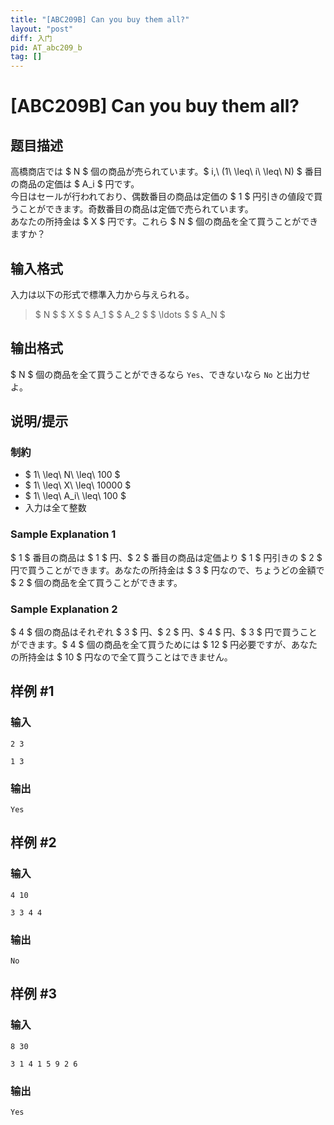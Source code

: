 ```yaml
---
title: "[ABC209B] Can you buy them all?"
layout: "post"
diff: 入门
pid: AT_abc209_b
tag: []
---
```


# [ABC209B] Can you buy them all?

## 题目描述

[problemUrl]: https://atcoder.jp/contests/abc209/tasks/abc209_b

高橋商店では $ N $ 個の商品が売られています。$ i\,\ (1\ \leq\ i\ \leq\ N) $ 番目の商品の定価は $ A_i $ 円です。  
 今日はセールが行われており、偶数番目の商品は定価の $ 1 $ 円引きの値段で買うことができます。奇数番目の商品は定価で売られています。  
 あなたの所持金は $ X $ 円です。これら $ N $ 個の商品を全て買うことができますか？

## 输入格式

入力は以下の形式で標準入力から与えられる。

> $ N $ $ X $ $ A_1 $ $ A_2 $ $ \ldots $ $ A_N $

## 输出格式

$ N $ 個の商品を全て買うことができるなら `Yes`、できないなら `No` と出力せよ。

## 说明/提示

### 制約

- $ 1\ \leq\ N\ \leq\ 100 $
- $ 1\ \leq\ X\ \leq\ 10000 $
- $ 1\ \leq\ A_i\ \leq\ 100 $
- 入力は全て整数

### Sample Explanation 1

$ 1 $ 番目の商品は $ 1 $ 円、$ 2 $ 番目の商品は定価より $ 1 $ 円引きの $ 2 $ 円で買うことができます。あなたの所持金は $ 3 $ 円なので、ちょうどの金額で $ 2 $ 個の商品を全て買うことができます。

### Sample Explanation 2

$ 4 $ 個の商品はそれぞれ $ 3 $ 円、$ 2 $ 円、$ 4 $ 円、$ 3 $ 円で買うことができます。$ 4 $ 個の商品を全て買うためには $ 12 $ 円必要ですが、あなたの所持金は $ 10 $ 円なので全て買うことはできません。

## 样例 #1

### 输入

```
2 3
1 3
```

### 输出

```
Yes
```

## 样例 #2

### 输入

```
4 10
3 3 4 4
```

### 输出

```
No
```

## 样例 #3

### 输入

```
8 30
3 1 4 1 5 9 2 6
```

### 输出

```
Yes
```

